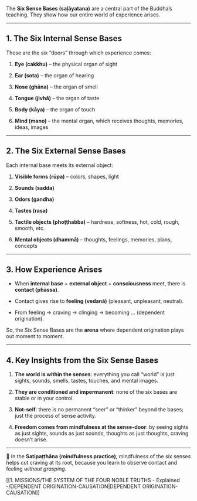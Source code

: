 


The **Six Sense Bases (saḷāyatana)** are a central part of the Buddha’s teaching. They show how our entire world of experience arises.

---

## 1. The Six Internal Sense Bases

These are the six “doors” through which experience comes:

1. **Eye (cakkhu)** – the physical organ of sight
    
2. **Ear (sota)** – the organ of hearing
    
3. **Nose (ghāna)** – the organ of smell
    
4. **Tongue (jivhā)** – the organ of taste
    
5. **Body (kāya)** – the organ of touch
    
6. **Mind (mano)** – the mental organ, which receives thoughts, memories, ideas, images
    

---

## 2. The Six External Sense Bases

Each internal base meets its external object:

1. **Visible forms (rūpa)** – colors, shapes, light
    
2. **Sounds (sadda)**
    
3. **Odors (gandha)**
    
4. **Tastes (rasa)**
    
5. **Tactile objects (phoṭṭhabba)** – hardness, softness, hot, cold, rough, smooth, etc.
    
6. **Mental objects (dhammā)** – thoughts, feelings, memories, plans, concepts
    

---

## 3. How Experience Arises

- When **internal base** + **external object** + **consciousness** meet, there is **contact (phassa)**.
    
- Contact gives rise to **feeling (vedanā)** (pleasant, unpleasant, neutral).
    
- From feeling → craving → clinging → becoming … (dependent origination).
    

So, the Six Sense Bases are the **arena** where dependent origination plays out moment to moment.

---

## 4. Key Insights from the Six Sense Bases

1. **The world is within the senses**: everything you call “world” is just sights, sounds, smells, tastes, touches, and mental images.
    
2. **They are conditioned and impermanent**: none of the six bases are stable or in your control.
    
3. **Not-self**: there is no permanent “seer” or “thinker” beyond the bases; just the process of sense activity.
    
4. **Freedom comes from mindfulness at the sense-door**: by seeing sights as just sights, sounds as just sounds, thoughts as just thoughts, craving doesn’t arise.
    

---

🌿 In the **Satipaṭṭhāna (mindfulness practice)**, mindfulness of the six senses helps cut craving at its root, because you learn to observe contact and feeling _without grasping_.


[[1. MISSIONS/THE SYSTEM OF THE FOUR NOBLE TRUTHS - Explained -/DEPENDENT ORIGINATION-CAUSATION|DEPENDENT ORIGINATION-CAUSATION]]

